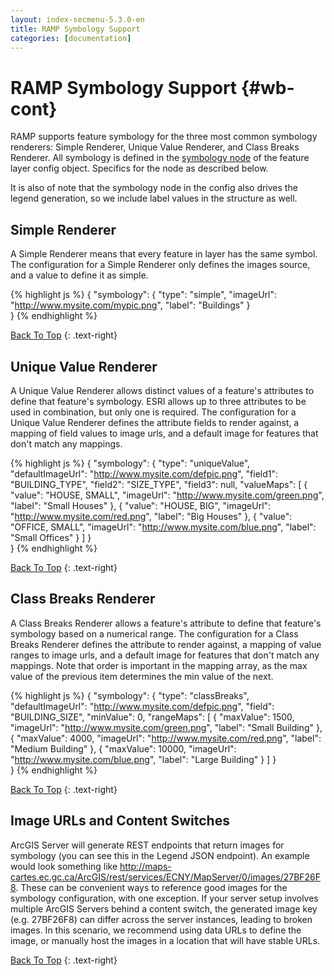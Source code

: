 ```yaml
---
layout: index-secmenu-5.3.0-en
title: RAMP Symbology Support
categories: [documentation]
---
```


<a name="top" />

# RAMP Symbology Support {#wb-cont}

<div class="toc"></div>

RAMP supports feature symbology for the three most common symbology renderers: Simple Renderer, Unique Value Renderer, and Class Breaks Renderer.  All symbology is defined in the [symbology node](json-config-en.html#featurelayers_symbology) of the feature layer config object.  Specifics for the node as described below.

It is also of note that the symbology node in the config also drives the legend generation, so we include label values in the structure as well.

## Simple Renderer

A Simple Renderer means that every feature in layer has the same symbol.  The configuration for a Simple Renderer only defines the images source, and a value to define it as simple.

{% highlight js %}
{
    "symbology": {
		"type": "simple",
		"imageUrl": "http://www.mysite.com/mypic.png",
		"label": "Buildings"
	}    
}
{% endhighlight %}

[Back To Top](#top)
{: .text-right}


## Unique Value Renderer

A Unique Value Renderer allows distinct values of a feature's attributes to define that feature's symbology.  ESRI allows up to three attributes to be used in combination, but only one is required.  The configuration for a Unique Value Renderer defines the attribute fields to render against, a mapping of field values to image urls, and a default image for features that don't match any mappings.

{% highlight js %}
{
    "symbology": {
		"type": "uniqueValue",
		"defaultImageUrl": "http://www.mysite.com/defpic.png",
		"field1": "BUILDING_TYPE",
		"field2": "SIZE_TYPE",
		"field3": null,
		"valueMaps": [
			{ "value": "HOUSE, SMALL",
			  "imageUrl": "http://www.mysite.com/green.png",
			  "label": "Small Houses"
			},
			{ "value": "HOUSE, BIG",
			  "imageUrl": "http://www.mysite.com/red.png",
			  "label": "Big Houses"
			},
			{ "value": "OFFICE, SMALL",
			  "imageUrl": "http://www.mysite.com/blue.png",
			  "label": "Small Offices"
			}
		]
	}    
}
{% endhighlight %}

[Back To Top](#top)
{: .text-right}



## Class Breaks Renderer


A Class Breaks Renderer allows a feature's attribute to define that feature's symbology based on a numerical range.  The configuration for a Class Breaks Renderer defines the attribute to render against, a mapping of value ranges to image urls, and a default image for features that don't match any mappings.  Note that order is important in the mapping array, as the max value of the previous item determines the min value of the next.

{% highlight js %}
{
    "symbology": {
		"type": "classBreaks",
		"defaultImageUrl": "http://www.mysite.com/defpic.png",
		"field": "BUILDING_SIZE",
		"minValue": 0,
		"rangeMaps": [
			{ "maxValue": 1500,
			  "imageUrl": "http://www.mysite.com/green.png",
			  "label": "Small Building"
			},
			{ "maxValue": 4000,
			  "imageUrl": "http://www.mysite.com/red.png",
			  "label": "Medium Building"
			},
			{ "maxValue": 10000,
			  "imageUrl": "http://www.mysite.com/blue.png",
			  "label": "Large Building"
			}
		]
	}    
}
{% endhighlight %}

[Back To Top](#top)
{: .text-right}


## Image URLs and Content Switches

ArcGIS Server will generate REST endpoints that return images for symbology (you can see this in the Legend JSON endpoint).  An example would look something like http://maps-cartes.ec.gc.ca/ArcGIS/rest/services/ECNY/MapServer/0/images/27BF26F8.  These can be convenient ways to reference good images for the symbology configuration, with one exception.  If your server setup involves multiple ArcGIS Servers behind a content switch, the generated image key (e.g. 27BF26F8) can differ across the server instances, leading to broken images.  In this scenario, we recommend using data URLs to define the image, or manually host the images in a location that will have stable URLs.


[Back To Top](#top)
{: .text-right}